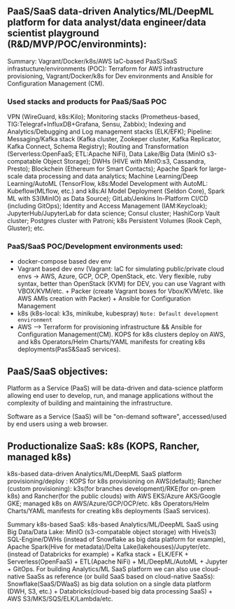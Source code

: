 ## PaaS/SaaS data-driven Analytics/ML/DeepML platform for data analyst/data engineer/data scientist playground (R&D/MVP/POC/environmints):

Summary: Vagrant/Docker/k8s/AWS IaC-based PaaS/SaaS infrastucture/environments (POC): Terraform for AWS infrastructure provisioning, Vagrant/Docker/k8s for Dev environments and Ansible for Configuration Management (CM). 

### Used stacks and products for PaaS/SaaS POC
VPN (WireGuard, k8s:Kilo); Monitoring stacks (Prometheus-based, TIG:Telegraf+InfluxDB+Grafana, Sensu, Zabbix); Indexing and Analytics/Debugging and Log management stacks (ELK/EFK); Pipeline: Messaging/Kafka stack (Kafka cluster, Zookeper cluster, Kafka Replicator, Kafka Connect, Schema Registry); Routing and Transformation (Serverless:OpenFaaS; ETL:Apache NiFi), Data Lake/Big Data (MinIO s3-compatable Object Storage); DWHs (HIVE with MinIO:s3, Cassandra, Presto); Blockchein (Ethereum for Smart Contacts); Apache Spark for large-scale data processing and data analytics; Machine Learning/Deep Learning/AutoML (TensorFlow, k8s:Model Development with AutoML: Kubeflow(MLflow, etc.) and k8s:AI Model Deployment (Seldon Core), Spark ML with S3(MinIO) as Data Source); GitLab/Jenkins In-Platform CI/CD (including GitOps); Identity and Access Management (IAM:Keycloak); JupyterHub/JupyterLab for data science; Consul cluster; HashiCorp Vault cluster; Postgres cluster with Patroni; k8s Persistent Volumes (Rook Ceph, Gluster); etc.


### PaaS/SaaS POC/Development environments used:

- docker-compose based dev env 
- Vagrant based dev env (Vagrant: IaC for simulating public/private cloud envs -> AWS, Azure, GCP, OCP, OpenStack, etc. Very flexible, ruby syntax, better than OpenStack (KVM) for DEV, you can use Vagrant with VBOX/KVM/etc. + Packer (create Vagrant boxes for Vbox/KVM/etc. like AWS AMIs creation with Packer) + Ansible for Configuration Management
- k8s (k8s-local: k3s, minikube, kubespray) `Note: Default development environment` 
- AWS —> Terraform for provisioning infrastructure && Ansible for Configuration Management(CM). KOPS for k8s clusters deploy on AWS, and k8s Operators/Helm Charts/YAML manifests for creating k8s deployments(PasS&SaaS services).  

## PaaS/SaaS objectives:

Platform as a Service (PaaS) will be data-driven and data-science platform allowing end user to develop, run, and manage applications without the complexity of building and maintaining the infrastructure.

Software as a Service (SaaS) will be "on-demand software", accessed/used by end users using a web browser.

## Productionalize SaaS: k8s (KOPS, Rancher, managed k8s)

k8s-based data-driven Analytics/ML/DeepML SaaS platform provisioning/deploy : KOPS for k8s provisioning on AWS(default); Rancher (custom provisioning): k3s(for branches development)/RKE(for on-prem k8s) and Rancher(for the public clouds) with AWS EKS/Azure AKS/Google GKE; managed k8s on AWS/Azure/GCP/OCP/etc. k8s Operators/Helm Charts/YAML manifests for creating k8s deployments (SaaS services).

Summary k8s-based SaaS: k8s-based Analytics/ML/DeepML SaaS using Big Data/Data Lake: MinIO (s3-compatable object storage) with Hive(s3) SQL-Engine/DWHs (instead of Snowflake as big data platform for example), Apache Spark(Hive for metadata)/Delta Lake(lakehouses)/Jupyter/etc. (instead of Databricks for example) + Kafka stack + ELK/EFK + Serverless(OpenFaaS) + ETL(Apache NiFi) + ML/DeepML/AutoML + Jupyter + GitOps. For building Analytics/ML SaaS platform we can also use cloud-native SaaSs as reference (or build SaaS based on cloud-native SaaSs): Snowflake(SaaS/DWaaS) as big data solution on a single data platform (DWH, S3, etc.) + Databricks(cloud-based big data processing SaaS) + AWS S3/MKS/SQS/ELK/Lambda/etc.
